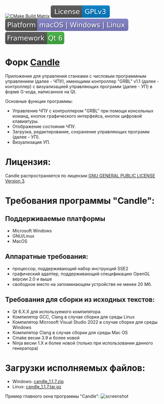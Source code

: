 [![CMake Build Matrix](https://github.com/GeorgKZ/Candle/actions/workflows/build_cmake.yml/badge.svg)](https://github.com/GeorgKZ/Candle/actions/workflows/build_cmake.yml)
[![License: GPL v3](doc/License_GPLv3.svg)](https://www.gnu.org/licenses/gpl-3.0)
[![Platforms: macOS, Windows, Linux](doc/Platform.svg)](https://support.microsoft.com/ru-ru/windows)
[![Framework: QT v6.X.X](doc/Qt6.svg)](https://www.qt.io/product/qt6)

Форк [Candle](https://github.com/Denvi/Candle)
============
Приложение для управления станками с числовым программным управлением (далее - ЧПУ),
имеющими контроллер "GRBL" v1.1 (далее - контроллер) с визуализацией управляющих программ
(далее - УП) в форме G-кода, написанное на Qt.

Основные функции программы:
* Управление ЧПУ с контроллером "GRBL" при помощи консольных команд,
  кнопок графического интерфейса, кнопок цифровой клавиатуры.
* Отображение состояния ЧПУ.
* Загрузка, редактирование, сохранение управляющих программ (далее - УП).
* Визуализация УП.

Лицензия:
=========

Candle распространяется по лицензии [GNU GENERAL PUBLIC LICENSE Version 3](https://www.gnu.org/licenses/gpl-3.0).

Требования программы "Candle":
==============================

Поддерживаемые платформы
------------------------
* Microsoft Windows
* GNU/Linux
* MacOS

Аппаратные требования:
-------------------------------------------------------------------
* процессор, поддерживающий набор инструкций SSE2
* графический адаптер, поддерживающий спецификацию OpenGL версии 2.0 и выше
* свободное место на запоминающем устройстве не менее 20 Мб.

Требования для сборки из исходных текстов:
------------------------------------------
* Qt 6.X.X для используемого компилятора
* Компилятор GCC, Clang в случае сборки для среды Linux
* Компилятор Microsoft Visual Studio 2022 в случае сборки для среды Windows
* Компилятор Clang в случае сборки для среды Mac OS
* Cmake весии 3.9 и более новой
* Ninja весии 1.X и более новой (только при использовании данного генератора)

Загрузки исполняемых файлов:
============================
* Windows: [candle_1.1.7.zip](https://github.com/Denvi/Candle/releases/download/v1.1/Candle_1.1.7.zip)
* Linux: [candle_1.1.7.tar.gz](https://github.com/Denvi/Candle/releases/download/v1.1/Candle_1.1.7.tar.gz)

Пример главного окна программы "Candle":
![screenshot](/screenshots/screenshot_heightmap_original.png)
